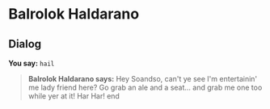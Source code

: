 # Balrolok Haldarano


## Dialog

**You say:** `hail`



>**Balrolok Haldarano says:** Hey Soandso, can't ye see I'm entertainin' me lady friend here?  Go grab an ale and a seat... and grab me one too while yer at it! Har Har!
end
